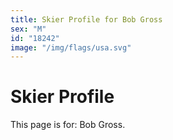 ```yaml
---
title: Skier Profile for Bob Gross
sex: "M"
id: "18242"
image: "/img/flags/usa.svg" 
---
```


# Skier Profile

This page is for: Bob Gross.
    